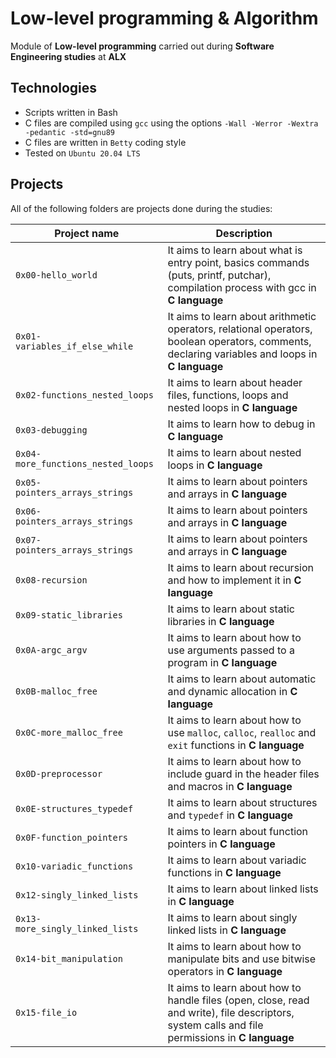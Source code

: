 # Low-level programming & Algorithm

Module of **Low-level programming** carried out during **Software Engineering studies** at **ALX**

## Technologies
* Scripts written in Bash
* C files are compiled using `gcc` using the options `-Wall -Werror -Wextra -pedantic -std=gnu89`
* C files are written in `Betty` coding style
* Tested on `Ubuntu 20.04 LTS`

## Projects
All of the following folders are projects done during the studies:

| Project name | Description |
| ------------ | ----------- |
| `0x00-hello_world` | It aims to learn about what is entry point, basics commands (puts, printf, putchar), compilation process with gcc in **C language** |
| `0x01-variables_if_else_while` | It aims to learn about arithmetic operators, relational operators, boolean operators, comments, declaring variables and loops in **C language** |
| `0x02-functions_nested_loops` | It aims to learn about header files, functions, loops and nested loops in **C language** |
| `0x03-debugging` | It aims to learn how to debug in **C language** |
| `0x04-more_functions_nested_loops` | It aims to learn about nested loops in **C language** |
| `0x05-pointers_arrays_strings` | It aims to learn about pointers and arrays in **C language** |
| `0x06-pointers_arrays_strings` | It aims to learn about pointers and arrays in **C language** |
| `0x07-pointers_arrays_strings` | It aims to learn about pointers and arrays in **C language** |
| `0x08-recursion` | It aims to learn about recursion and how to implement it in **C language** |
| `0x09-static_libraries` | It aims to learn about static libraries in **C language** |
| `0x0A-argc_argv` | It aims to learn about how to use arguments passed to a program in **C language** |
| `0x0B-malloc_free` | It aims to learn about automatic and dynamic allocation in **C language** |
| `0x0C-more_malloc_free` | It aims to learn about how to use `malloc`, `calloc`, `realloc` and `exit` functions in **C language** |
| `0x0D-preprocessor` | It aims to learn about how to include guard in the header files and macros in **C language** |
| `0x0E-structures_typedef` | It aims to learn about structures and `typedef` in **C language** |
| `0x0F-function_pointers` | It aims to learn about function pointers in **C language** |
| `0x10-variadic_functions` | It aims to learn about variadic functions in **C language** |
| `0x12-singly_linked_lists` | It aims to learn about linked lists in **C language** |
| `0x13-more_singly_linked_lists` | It aims to learn about singly linked lists in **C language** |
| `0x14-bit_manipulation` | It aims to learn about how to manipulate bits and use bitwise operators in **C language** |
| `0x15-file_io` | It aims to learn about how to handle files (open, close, read and write), file descriptors, system calls and file permissions in **C language** |
